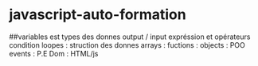 # javascript-auto-formation
 ##variables est types des donnes
output / input
expréssion et opérateurs
condition
loopes : struction des donnes
arrays : 
fuctions :
objects : POO
events : P.E
Dom  : HTML/js
